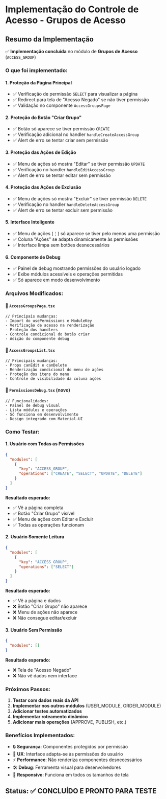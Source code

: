 # Implementação do Controle de Acesso - Grupos de Acesso

## Resumo da Implementação

✅ **Implementação concluída** no módulo de **Grupos de Acesso** (`ACCESS_GROUP`)

### O que foi implementado:

#### 1. Proteção da Página Principal
- ✅ Verificação de permissão `SELECT` para visualizar a página
- ✅ Redirect para tela de "Acesso Negado" se não tiver permissão
- ✅ Validação no componente `AccessGroupsPage`

#### 2. Proteção do Botão "Criar Grupo"
- ✅ Botão só aparece se tiver permissão `CREATE`
- ✅ Verificação adicional no handler `handleCreateAccessGroup`
- ✅ Alert de erro se tentar criar sem permissão

#### 3. Proteção das Ações de Edição
- ✅ Menu de ações só mostra "Editar" se tiver permissão `UPDATE`
- ✅ Verificação no handler `handleEditAccessGroup`
- ✅ Alert de erro se tentar editar sem permissão

#### 4. Proteção das Ações de Exclusão
- ✅ Menu de ações só mostra "Excluir" se tiver permissão `DELETE`
- ✅ Verificação no handler `handleDeleteAccessGroup`
- ✅ Alert de erro se tentar excluir sem permissão

#### 5. Interface Inteligente
- ✅ Menu de ações (⋮) só aparece se tiver pelo menos uma permissão
- ✅ Coluna "Ações" se adapta dinamicamente às permissões
- ✅ Interface limpa sem botões desnecessários

#### 6. Componente de Debug
- ✅ Painel de debug mostrando permissões do usuário logado
- ✅ Exibe módulos acessíveis e operações permitidas
- ✅ Só aparece em modo desenvolvimento

### Arquivos Modificados:

#### 📄 `AccessGroupsPage.tsx`
```tsx
// Principais mudanças:
- Import do usePermissions e ModuleKey
- Verificação de acesso na renderização
- Proteção dos handlers
- Controle condicional do botão criar
- Adição do componente debug
```

#### 📄 `AccessGroupsList.tsx`
```tsx
// Principais mudanças:
- Props canEdit e canDelete
- Renderização condicional do menu de ações
- Proteção dos itens do menu
- Controle de visibilidade da coluna ações
```

#### 📄 `PermissionsDebug.tsx` (novo)
```tsx
// Funcionalidades:
- Painel de debug visual
- Lista módulos e operações
- Só funciona em desenvolvimento
- Design integrado com Material-UI
```

### Como Testar:

#### 1. Usuário com Todas as Permissões
```json
{
  "modules": [
    {
      "key": "ACCESS_GROUP",
      "operations": ["CREATE", "SELECT", "UPDATE", "DELETE"]
    }
  ]
}
```
**Resultado esperado:**
- ✅ Vê a página completa
- ✅ Botão "Criar Grupo" visível
- ✅ Menu de ações com Editar e Excluir
- ✅ Todas as operações funcionam

#### 2. Usuário Somente Leitura
```json
{
  "modules": [
    {
      "key": "ACCESS_GROUP", 
      "operations": ["SELECT"]
    }
  ]
}
```
**Resultado esperado:**
- ✅ Vê a página e dados
- ❌ Botão "Criar Grupo" não aparece
- ❌ Menu de ações não aparece
- ❌ Não consegue editar/excluir

#### 3. Usuário Sem Permissão
```json
{
  "modules": []
}
```
**Resultado esperado:**
- ❌ Tela de "Acesso Negado"
- ❌ Não vê dados nem interface

### Próximos Passos:

1. **Testar com dados reais da API**
2. **Implementar nos outros módulos** (USER_MODULE, ORDER_MODULE)
3. **Adicionar testes automatizados**
4. **Implementar roteamento dinâmico**
5. **Adicionar mais operações** (APPROVE, PUBLISH, etc.)

### Benefícios Implementados:

- 🔒 **Segurança**: Componentes protegidos por permissão
- 🎨 **UX**: Interface adapta-se às permissões do usuário
- ⚡ **Performance**: Não renderiza componentes desnecessários
- 🛠️ **Debug**: Ferramenta visual para desenvolvedores
- 📱 **Responsivo**: Funciona em todos os tamanhos de tela

## Status: ✅ CONCLUÍDO E PRONTO PARA TESTE